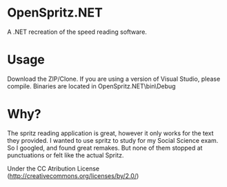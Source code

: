 OpenSpritz.NET
==============

A .NET recreation of the speed reading software.

Usage
=====

Download the ZIP/Clone. If you are using a version of Visual Studio, please compile. Binaries are located in OpenSpritz.NET\bin\Debug

Why?
====

The spritz reading application is great, however it only works for the text they provided. I wanted to use spritz to study for my Social Science exam. So I googled, and found great remakes. But none of them stopped at punctuations or felt like the actual Spritz.

Under the CC Atribution License (http://creativecommons.org/licenses/by/2.0/)
